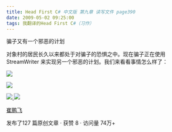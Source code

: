 ```yaml
---
title: Head First C# 中文版 第九章 读写文件 page390
date: 2009-05-02 09:25:00
tags: 我翻译的Head First C#（习作）
---
```

骗子又有一个邪恶的计划

  

对象村的居民长久以来都处于对骗子的恐惧之中。现在骗子正在使用  StreamWriter  来实现另一个邪恶的计划。我们来看看事情怎么样了：

  

![](https://p-blog.csdn.net/images/p_blog_csdn_net/cuipengfei1/EntryImages/20090502/2009-05-02_09-09-16.jpg)

![](https://p-blog.csdn.net/images/p_blog_csdn_net/cuipengfei1/EntryImages/20090502/2009-05-02_09-22-32.jpg)



[ ![](https://profile.csdnimg.cn/5/2/5/3_cuipengfei1)
![](https://g.csdnimg.cn/static/user-reg-year/1x/11.png)
](https://blog.csdn.net/cuipengfei1)

[ 崔鹏飞 ](https://blog.csdn.net/cuipengfei1)

发布了127 篇原创文章  ·  获赞 8  ·  访问量 74万+


